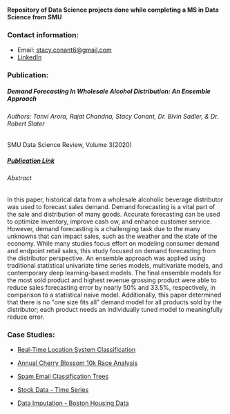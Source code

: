 #### Repository of Data Science projects done while completing a MS in Data Science from SMU
### Contact information:
- Email: stacy.conant6@gmail.com
- [LinkedIn](https://www.linkedin.com/in/stacy-hartgraves-conant/)


### Publication:
##### Demand Forecasting In Wholesale Alcohol Distribution: An Ensemble Approach
###### Authors: Tanvi Arora, Rajat Chandna, Stacy Conant, Dr. Bivin Sadler, & Dr. Robert Slater
SMU Data Science Review, Volume 3(2020)
##### [Publication Link](https://scholar.smu.edu/datasciencereview/vol3/iss1/7/)
###### Abstract
In this paper, historical data from a wholesale alcoholic beverage distributor was used to forecast sales demand. Demand forecasting is a vital part of the sale and distribution of many goods. Accurate forecasting can be used to optimize inventory, improve cash ow, and enhance customer service. However, demand forecasting is a challenging task due to the many unknowns that can impact sales, such as the weather and the state of the economy. While many studies focus effort on modeling consumer demand and endpoint retail sales, this study focused on demand forecasting from the distributor perspective. An ensemble approach was applied using traditional statistical univariate time series models, multivariate models, and contemporary deep learning-based models. The final ensemble models for the most sold product and highest revenue grossing product were able to reduce sales forecasting error by nearly 50% and 33.5%, respectively, in comparison to a statistical naive model. Additionally, this paper determined that there is no "one size fits all" demand model for all products sold by the distributor; each product needs an individually tuned model to meaningfully reduce error.

### Case Studies:
- [Real-Time Location System Classification](https://stacyhart99.github.io/Data-Science-Case-Studies/RLTS%20Analysis.html)

- [Annual Cherry Blossom 10k Race Analysis](https://stacyhart99.github.io/Data-Science-Case-Studies/Cherry%20Blossom%20Race%20Analysis.html)

- [Spam Email Classification Trees](https://stacyhart99.github.io/Data-Science-Case-Studies/Spam%20Email%20Classification.html)

- [Stock Data - Time Series](https://stacyhart99.github.io/Data-Science-Case-Studies/Time%20Series.html)

- [Data Imputation - Boston Housing Data](https://stacyhart99.github.io/Data-Science-Case-Studies/Boston%20Housing%20Data.html)
